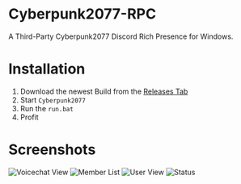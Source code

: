 # Cyberpunk2077-RPC 
A Third-Party Cyberpunk2077 Discord Rich Presence for Windows.

# Installation
1. Download the newest Build from the [Releases Tab](https://github.com/angelsflyinhell/Cyberpunk2077-RPC/releases)
2. Start ``Cyberpunk2077``
3. Run the ``run.bat``
4. Profit

# Screenshots
![Voicechat View](https://namespace.media/img/images/2020/12/13/Discord_Yd7qEjoG27.png) ![Member List](https://namespace.media/img/images/2020/12/13/Discord_3z5iXNt2MW.png)
![User View](https://namespace.media/img/images/2020/12/13/Discord_QQW1QWhNex.png) ![Status](https://namespace.media/img/images/2020/12/13/Discord_9qCVJ3JJeN.png)
